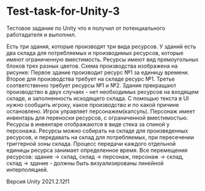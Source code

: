 # Test-task-for-Unity-3
Тестовое задание по Unity что я получил от потенциального работадателя и выполнил.

Есть три здания, которые производят три вида ресурсов. У зданий есть два склада для потребляемых и производимых ресурсов, которые имеют ограниченную вместимость. 
Ресурсы имеют вид прямоугольных блоков трех разных цветов. Схема производства изображена на рисунке:
Первое здание производит ресурс №1 за единицу времени.
Второе для производства требует на складе ресурс №1.
Третье соответственно требует ресурсы №1 и №2.
Здания прекращают производство  в двух случаях - нет необходимых ресурсов на входящем складе, 
и заполненность исходящего склада. 
С помощью текста в UI нужно сообщить игроку, какое производство и по какой причине остановлено.
Игрок управляет персонажем(капсуль). Персонаж имеет инвентарь для переноски ресурсов, с ограниченной вместимостью. 
Ресурсы в инвентаре отображаются в виде стека за спиной у персонажа. 
Ресурсы можно собирать на складе для произведенных ресурсов, и передавать на склад для потребляемых, при пересечении триггерной зоны склада. 
Процесс передачи каждого отдельной единицы ресурса занимает определенное время.
Все перемещения ресурсов: здание -> склад, склад -> персонаж, персонаж -> склад, склад -> здание - должны быть визуализированы линейной интерполяцией.


Версия Unity 2021.2.12f1

